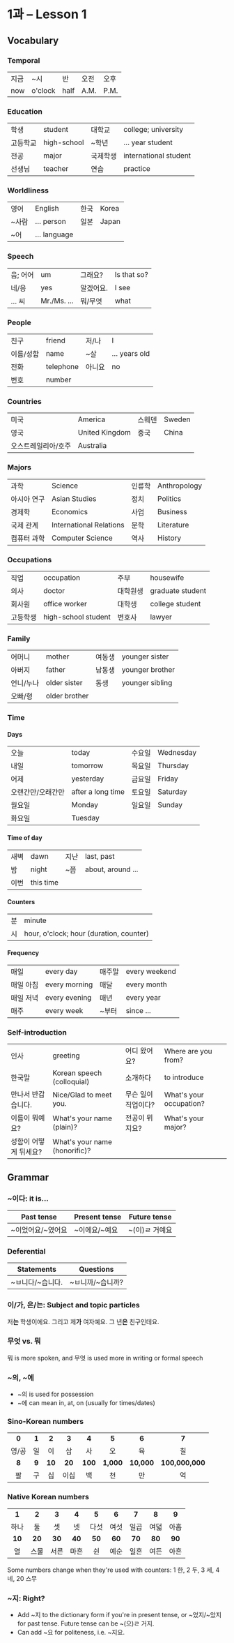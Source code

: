 # 1과 – Lesson 1

## Vocabulary

### Temporal

|      |         |      |      |      |
| ---- | ------- | ---- | ---- | ---- |
| 지금 | ~시     | 반   | 오전 | 오후 |
| now  | o'clock | half | A.M. | P.M. |

### Education

|          |             |          |                       |
| -------- | ----------- | -------- | --------------------- |
| 학생     | student     | 대학교   | college; university   |
| 고등학교 | high-school | ~학년    | … year student        |
| 전공     | major       | 국제학생 | international student |
| 선생님   | teacher     | 연습     | practice              |

### Worldliness

|       |            |      |       |
| ----- | ---------- | ---- | ----- |
| 영어  | English    | 한국 | Korea |
| ~사람 | … person   | 일본 | Japan |
| ~어   | … language |      |       |

### Speech

|          |             |           |             |
| -------- | ----------- | --------- | ----------- |
| 음; 어어 | um          | 그래요?   | Is that so? |
| 네/응    | yes         | 알겠어요. | I see       |
| … 씨     | Mr./Ms. ... | 뭐/무엇   | what        |

### People

|           |           |        |             |
| --------- | --------- | ------ | ----------- |
| 친구      | friend    | 저/나  | I           |
| 이름/성함 | name      | ~살    | … years old |
| 전화      | telephone | 아니요 | no          |
| 번호      | number    |        |             |

### Countries

|                     |                |        |        |
| ------------------- | -------------- | ------ | ------ |
| 미국                | America        | 스웨덴 | Sweden |
| 영국                | United Kingdom | 중국   | China  |
| 오스트레일리아/호주 | Australia      |        |        |

### Majors

|             |                         |        |              |
| ----------- | ----------------------- | ------ | ------------ |
| 과학        | Science                 | 인류학 | Anthropology |
| 아시아 연구 | Asian Studies           | 정치   | Politics     |
| 경제학      | Economics               | 사업   | Business     |
| 국제 관계   | International Relations | 문학   | Literature   |
| 컴퓨터 과학 | Computer Science        | 역사   | History      |

### Occupations

|          |                     |          |                  |
| -------- | ------------------- | -------- | ---------------- |
| 직업     | occupation          | 주부     | housewife        |
| 의사     | doctor              | 대학원생 | graduate student |
| 회사원   | office worker       | 대학생   | college student  |
| 고등학생 | high-school student | 변호사   | lawyer           |

### Family

|           |               |        |                 |
| --------- | ------------- | ------ | --------------- |
| 어머니    | mother        | 여동생 | younger sister  |
| 아버지    | father        | 남동생 | younger brother |
| 언니/누나 | older sister  | 동생   | younger sibling |
| 오빠/형   | older brother |        |                 |

### Time

#### Days

|                   |                   |        |           |
| ----------------- | ----------------- | ------ | --------- |
| 오늘              | today             | 수요일 | Wednesday |
| 내일              | tomorrow          | 목요일 | Thursday  |
| 어제              | yesterday         | 금요일 | Friday    |
| 오랜간만/오래간만 | after a long time | 토요일 | Saturday  |
| 월요일            | Monday            | 일요일 | Sunday    |
| 화요일            | Tuesday           |        |           |

#### Time of day

|      |           |      |                   |
| ---- | --------- | ---- | ----------------- |
| 새벽 | dawn      | 지난 | last, past        |
| 밤   | night     | ~쯤  | about, around ... |
| 이번 | this time |      |                   |

#### Counters

|      |                                         |
| ---- | --------------------------------------- |
| 분   | minute                                  |
| 시   | hour, o'clock; hour (duration, counter) |

#### Frequency

|           |               |        |               |
| --------- | ------------- | ------ | ------------- |
| 매일      | every day     | 매주말 | every weekend |
| 매일 아침 | every morning | 매달   | every month   |
| 매일 저녁 | every evening | 매년   | every year    |
| 매주      | every week    | ~부터  | since ...     |

### Self-introduction

|                       |                               |                     |                         |
| --------------------- | ----------------------------- | ------------------- | ----------------------- |
| 인사                  | greeting                      | 어디 왔어요?        | Where are you from?     |
| 한국말                | Korean speech (colloquial)    | 소개하다            | to introduce            |
| 만나서 반갑습니다.    | Nice/Glad to meet you.        | 무슨 일이 직업이다? | What's your occupation? |
| 이름이 뭐예요?        | What's your name (plain)?     | 전공이 뮈지요?      | What's your major?      |
| 성함이 어떻게 뒤세요? | What's your name (honorific)? |                     |                         |

## Grammar

### ~이다: it is...

| Past tense        | Present tense | Future tense   |
| ----------------- | ------------- | -------------- |
| ~이었어요/~였어요 | ~이에요/~예요 | ~(이)ㄹ 거예요 |

### Deferential

| **Statements**   | Questions        |
| ---------------- | ---------------- |
| ~ㅂ니다/~습니다. | ~ㅂ니까/~습니까? |

### 이/가, 은/는: Subject and topic particles

저**는** 학생이에요. 그리고 제**가** 여자예요. 그 년**은** 친구인데요.

### 무엇 vs. 뭐

뭐 is more spoken, and 무엇 is used more in writing or formal speech

### ~의, ~에

* ~의 is used for possession
* ~에 can mean in, at, on (usually for times/dates)

### Sino-Korean numbers

|       |       |        |        |         |           |            |                 |
| :---: | :---: | :----: | :----: | :-----: | :-------: | :--------: | :-------------: |
| **0** | **1** | **2**  | **3**  |  **4**  |   **5**   |   **6**    |      **7**      |
| 영/공 |  일   |   이   |   삼   |   사    |    오     |     육     |       칠        |
| **8** | **9** | **10** | **20** | **100** | **1,000** | **10,000** | **100,000,000** |
|  팔   |  구   |   십   |  이십  |   백    |    천     |     만     |       억        |

### Native Korean numbers

|        |        |        |        |        |        |        |        |        |
| :----: | :----: | :----: | :----: | :----: | :----: | :----: | :----: | :----: |
| **1**  | **2**  | **3**  | **4**  | **5**  | **6**  | **7**  | **8**  | **9**  |
|  하나  |   둘   |   셋   |   넷   |  다섯  |  여섯  |  일곱  |  여덟  |  아홉  |
| **10** | **20** | **30** | **40** | **50** | **60** | **70** | **80** | **90** |
|   열   |  스물  |  서른  |  마흔  |   쉰   |  예순  |  일흔  |  여든  |  아흔  |

Some numbers change when they're used with counters: 1 한, 2 두, 3 세, 4 네, 20 스무

### ~지: Right?

* Add ~지 to the dictionary form if you're in present tense, or ~었지/~았지 for past tense. Future tense can be ~(으)ㄹ 거지.
* Can add ~요 for politeness, i.e. ~지요.